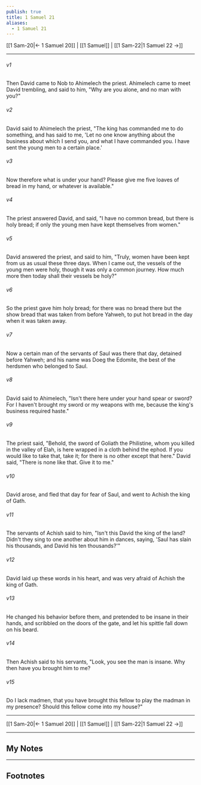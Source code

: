 ```yaml
---
publish: true
title: 1 Samuel 21
aliases:
  - 1 Samuel 21
---
```


[[1 Sam-20|← 1 Samuel 20]] | [[1 Samuel]] | [[1 Sam-22|1 Samuel 22 →]]
***



###### v1 
Then David came to Nob to Ahimelech the priest. Ahimelech came to meet David trembling, and said to him, "Why are you alone, and no man with you?" 

###### v2 
David said to Ahimelech the priest, "The king has commanded me to do something, and has said to me, 'Let no one know anything about the business about which I send you, and what I have commanded you. I have sent the young men to a certain place.' 

###### v3 
Now therefore what is under your hand? Please give me five loaves of bread in my hand, or whatever is available." 

###### v4 
The priest answered David, and said, "I have no common bread, but there is holy bread; if only the young men have kept themselves from women." 

###### v5 
David answered the priest, and said to him, "Truly, women have been kept from us as usual these three days. When I came out, the vessels of the young men were holy, though it was only a common journey. How much more then today shall their vessels be holy?" 

###### v6 
So the priest gave him holy bread; for there was no bread there but the show bread that was taken from before Yahweh, to put hot bread in the day when it was taken away. 

###### v7 
Now a certain man of the servants of Saul was there that day, detained before Yahweh; and his name was Doeg the Edomite, the best of the herdsmen who belonged to Saul. 

###### v8 
David said to Ahimelech, "Isn't there here under your hand spear or sword? For I haven't brought my sword or my weapons with me, because the king's business required haste." 

###### v9 
The priest said, "Behold, the sword of Goliath the Philistine, whom you killed in the valley of Elah, is here wrapped in a cloth behind the ephod. If you would like to take that, take it; for there is no other except that here." David said, "There is none like that. Give it to me." 

###### v10 
David arose, and fled that day for fear of Saul, and went to Achish the king of Gath. 

###### v11 
The servants of Achish said to him, "Isn't this David the king of the land? Didn't they sing to one another about him in dances, saying, 'Saul has slain his thousands, and David his ten thousands?'" 

###### v12 
David laid up these words in his heart, and was very afraid of Achish the king of Gath. 

###### v13 
He changed his behavior before them, and pretended to be insane in their hands, and scribbled on the doors of the gate, and let his spittle fall down on his beard. 

###### v14 
Then Achish said to his servants, "Look, you see the man is insane. Why then have you brought him to me? 

###### v15 
Do I lack madmen, that you have brought this fellow to play the madman in my presence? Should this fellow come into my house?"

***
[[1 Sam-20|← 1 Samuel 20]] | [[1 Samuel]] | [[1 Sam-22|1 Samuel 22 →]]

---
## My Notes

---
## Footnotes